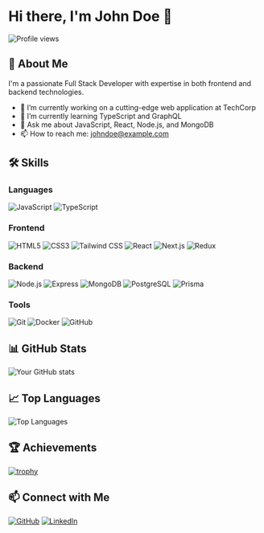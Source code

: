# Hi there, I'm John Doe 👋

![Profile views](https://gpvc.arturio.dev/johndoe)

## 🚀 About Me

I'm a passionate Full Stack Developer with expertise in both frontend and backend technologies.

- 🔭 I’m currently working on a cutting-edge web application at TechCorp
- 🌱 I’m currently learning TypeScript and GraphQL
- 💬 Ask me about JavaScript, React, Node.js, and MongoDB
- 📫 How to reach me: johndoe@example.com

## 🛠 Skills

### Languages
![JavaScript](https://img.shields.io/badge/-JavaScript-05122A?style=flat&logo=javascript)
![TypeScript](https://img.shields.io/badge/-TypeScript-05122A?style=flat&logo=typescript)

### Frontend
![HTML5](https://img.shields.io/badge/-HTML5-05122A?style=flat&logo=html5)
![CSS3](https://img.shields.io/badge/-CSS3-05122A?style=flat&logo=css3)
![Tailwind CSS](https://img.shields.io/badge/-Tailwind_CSS-05122A?style=flat&logo=tailwindcss)
![React](https://img.shields.io/badge/-React-05122A?style=flat&logo=react)
![Next.js](https://img.shields.io/badge/-Next.js-05122A?style=flat&logo=next.js)
![Redux](https://img.shields.io/badge/-Redux-05122A?style=flat&logo=redux)

### Backend
![Node.js](https://img.shields.io/badge/-Node.js-05122A?style=flat&logo=node.js)
![Express](https://img.shields.io/badge/-Express-05122A?style=flat&logo=express)
![MongoDB](https://img.shields.io/badge/-MongoDB-05122A?style=flat&logo=mongodb)
![PostgreSQL](https://img.shields.io/badge/-PostgreSQL-05122A?style=flat&logo=postgresql)
![Prisma](https://img.shields.io/badge/-Prisma-05122A?style=flat&logo=prisma)

### Tools
![Git](https://img.shields.io/badge/-Git-05122A?style=flat&logo=git)
![Docker](https://img.shields.io/badge/-Docker-05122A?style=flat&logo=docker)
![GitHub](https://img.shields.io/badge/-GitHub-05122A?style=flat&logo=github)

## 📊 GitHub Stats

![Your GitHub stats](https://github-readme-stats.vercel.app/api?username=johndoe&show_icons=true&theme=dark)

## 📈 Top Languages

![Top Languages](https://github-readme-stats.vercel.app/api/top-langs/?username=johndoe&layout=compact&theme=dark)

## 🏆 Achievements

[![trophy](https://github-profile-trophy.vercel.app/?username=johndoe&theme=onedark)](https://github.com/ryo-ma/github-profile-trophy)

## 📫 Connect with Me

[![GitHub](https://img.shields.io/badge/-GitHub-05122A?style=flat&logo=github)](https://github.com/johndoe)
[![LinkedIn](https://img.shields.io/badge/-LinkedIn-05122A?style=flat&logo=linkedin)](https://linkedin.com/in/johndoe)









